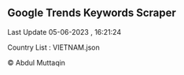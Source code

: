 

## Google Trends Keywords Scraper 
 
Last Update 05-06-2023 , 16:21:24

Country List :
VIETNAM.json



© Abdul Muttaqin 
